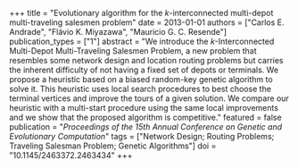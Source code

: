 +++
title = "Evolutionary algorithm for the $k$-interconnected multi-depot multi-traveling salesmen problem"
date = 2013-01-01
authors = ["Carlos E. Andrade", "Flávio K. Miyazawa", "Mauricio G. C. Resende"]
publication_types = ["1"]
abstract = "We introduce the $k$-Interconnected Multi-Depot Multi-Traveling Salesmen Problem, a new problem that resembles some network design and location routing problems but carries the inherent difficulty of not having a fixed set of depots or terminals. We propose a heuristic based on a biased random-key genetic algorithm to solve it. This heuristic uses local search procedures to best choose the terminal vertices and improve the tours of a given solution. We compare our heuristic with a multi-start procedure using the same local improvements and we show that the proposed algorithm is competitive."
featured = false
publication = "*Proceedings of the 15th Annual Conference on Genetic and Evolutionary Computation*"
tags = ["Network Design; Routing Problems; Traveling Salesman Problem; Genetic Algorithms"]
doi = "10.1145/2463372.2463434"
+++

